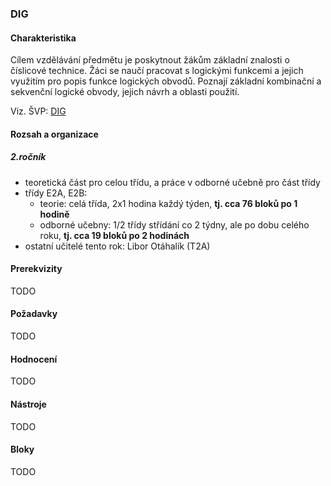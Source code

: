 ### DIG

#### Charakteristika
Cílem vzdělávání předmětu je poskytnout žákům základní znalosti o číslicové technice. Žáci se naučí pracovat s logickými funkcemi a jejich využitím pro popis funkce logických obvodů. Poznají  základní kombinační a sekvenční logické obvody, jejich návrh a oblasti použití.

Viz. ŠVP: [DIG](svp-temata.md)

#### Rozsah a organizace

##### 2.ročník
- teoretická část pro celou třídu, a práce v odborné učebně pro část třídy
- třídy E2A, E2B:
  - teorie: celá třída, 2x1 hodina každý týden, **tj. cca 76 bloků po 1 hodině**
  - odborné učebny: 1/2 třídy střídání co 2 týdny, ale po dobu celého roku, **tj. cca 19 bloků po 2 hodinách**
- ostatní učitelé tento rok: Libor Otáhalík (T2A)

#### Prerekvizity

TODO

#### Požadavky

TODO

#### Hodnocení

TODO

#### Nástroje

TODO

#### Bloky

TODO
